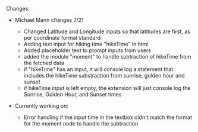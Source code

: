 Changes:

- Michael Mann changes 7/21
    - Changed Latitude and Longitude inputs so that latitudes are first, as per coordinate format standard
    - Adding text input for hiking time "hikeTime" in html
    - Added placeholder text to prompt inputs from users
    - added the module "moment" to handle subtraction of hikeTime from the fetched data
    - if "hikeTime" has an input, it will console log a statement that includes the hikeTime substraction from sunrise, golden hour and sunset
    - if hikeTime input is left empty, the extension will just console log the Sunrise, Golden Hour, and Sunset times

- Currently working on:
    - Error handling if the input time in the textbox didn't match the format for the moment node to handle the subtraction 